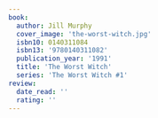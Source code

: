 ```yaml
---
book:
  author: Jill Murphy
  cover_image: 'the-worst-witch.jpg'
  isbn10: 0140311084
  isbn13: '9780140311082'
  publication_year: '1991'
  title: 'The Worst Witch'
  series: 'The Worst Witch #1'
review:
  date_read: ''
  rating: ''
---
```

